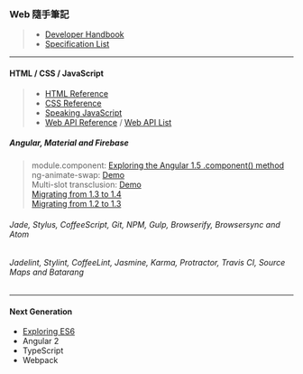 ### Web 隨手筆記
> * [Developer Handbook](http://www.frontendhandbook.com/)
> * [Specification List](https://developer.mozilla.org/en-US/docs/Web/Specification_list)

***

#### HTML / CSS / JavaScript
> * [HTML Reference](https://www.w3.org/TR/html51/index.html)
> * [CSS Reference](http://tympanus.net/codrops/css_reference/)
> * [Speaking JavaScript](http://speakingjs.com/es5/)
> * [Web API Reference](https://developer.mozilla.org/en-US/docs/Web/API) / [Web API List](https://github.com/Shyam-Chen/Web-Cheat-Sheet/blob/master/Web-API-List.md)

##### Angular, Material and Firebase
> module.component: [Exploring the Angular 1.5 .component() method](https://toddmotto.com/exploring-the-angular-1-5-component-method/)<br>
> ng-animate-swap: [Demo](http://plnkr.co/edit/xAuvOc7lkNvs0TsUiysj?p=preview)<br>
> Multi-slot transclusion: [Demo](http://plnkr.co/edit/73qiILR5JRrg0NBlqw10?p=preview)<br>
> [Migrating from 1.3 to 1.4](https://docs.angularjs.org/guide/migration#migrating-from-1-3-to-1-4)<br>
> [Migrating from 1.2 to 1.3](https://docs.angularjs.org/guide/migration#migrating-from-1-2-to-1-3)
###### Jade, Stylus, CoffeeScript, Git, NPM, Gulp, Browserify, Browsersync and Atom
###### Jadelint, Stylint, CoffeeLint, Jasmine, Karma, Protractor, Travis CI, Source Maps and Batarang

***

#### Next Generation
* [Exploring ES6](http://exploringjs.com/es6/)
* Angular 2
* TypeScript
* Webpack
